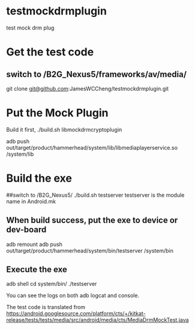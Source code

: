 # testmockdrmplugin
test mock drm plug
# Get the test code
## switch to /B2G_Nexus5/frameworks/av/media/ 
git clone git@github.com:JamesWCCheng/testmockdrmplugin.git 

# Put the Mock Plugin
Build it first,
./build.sh libmockdrmcryptoplugin

adb push out/target/product/hammerhead/system/lib/libmediaplayerservice.so /system/lib

# Build the exe
##switch to /B2G_Nexus5/
./build.sh testserver
testserver is the module name in Android.mk 

## When build success, put the exe to device or dev-board
adb remount
adb push out/target/product/hammerhead/system/bin/testserver /system/bin

## Execute the exe
adb shell
cd system/bin/
./testserver

You can see the logs on both adb logcat and console.

The test code is translated from 
https://android.googlesource.com/platform/cts/+/kitkat-release/tests/tests/media/src/android/media/cts/MediaDrmMockTest.java


